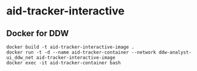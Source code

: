 # aid-tracker-interactive

## Docker for DDW
```
docker build -t aid-tracker-interactive-image .
docker run -t -d --name aid-tracker-container --network ddw-analyst-ui_ddw_net aid-tracker-interactive-image
docker exec -it aid-tracker-container bash
```